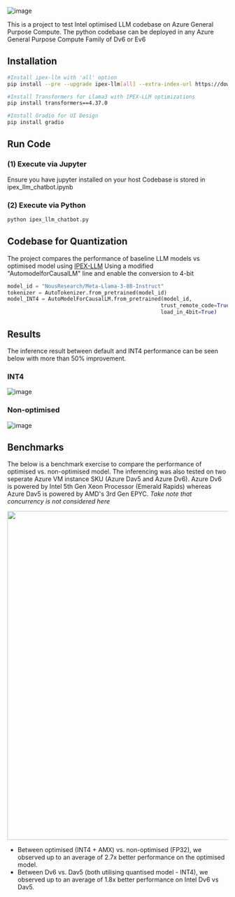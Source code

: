 ![image](https://github.com/user-attachments/assets/3a63c96a-78a0-43d0-807b-8034228439f7)

This is a project to test Intel optimised LLM codebase on Azure General Purpose Compute.
The python codebase can be deployed in any Azure General Purpose Compute Family of Dv6 or Ev6

## Installation
```sh
#Install ipex-llm with 'all' option
pip install --pre --upgrade ipex-llm[all] --extra-index-url https://download.pytorch.org/whl/cpu

#Install Transformers for Llama3 with IPEX-LLM optimizations
pip install transformers==4.37.0 

#Install Gradio for UI Design
pip install gradio
```

## Run Code
### (1) Execute via Jupyter
Ensure you have jupyter installed on your host
Codebase is stored in ipex_llm_chatbot.ipynb

### (2) Execute via Python
```sh
python ipex_llm_chatbot.py
```

## Codebase for Quantization
The project compares the performance of baseline LLM models vs optimised model using [IPEX-LLM](https://github.com/intel-analytics/ipex-llm)
Using a modified "AutomodelforCausalLM" line and enable the conversion to 4-bit

```python
model_id = "NousResearch/Meta-Llama-3-8B-Instruct"
tokenizer = AutoTokenizer.from_pretrained(model_id)
model_INT4 = AutoModelForCausalLM.from_pretrained(model_id,
                                                 trust_remote_code=True,
                                                 load_in_4bit=True)
```
## Results
The inference result between default and INT4 performance can be seen below with more than 50% improvement.

### INT4
![image](https://github.com/user-attachments/assets/db453937-7ee1-496a-a250-25a56cfcbcfd)

### Non-optimised
![image](https://github.com/user-attachments/assets/2e4a61c9-027c-4fa4-b151-c50b36149a3d)

## Benchmarks
The below is a benchmark exercise to compare the performance of optimised vs. non-optimised model. The inferencing was also tested on two seperate Azure VM instance SKU (Azure Dav5 and Azure Dv6). Azure Dv6 is powered by Intel 5th Gen Xeon Processor (Emerald Rapids) whereas Azure Dav5 is powered by AMD's 3rd Gen EPYC. _Take note that concurrency is not considered here_

<img src="https://github.com/user-attachments/assets/18d30158-3018-43c7-aed8-0b4bd4726a72" width="750">

- Between optimised (INT4 + AMX) vs. non-optimised (FP32), we observed up to an average of 2.7x better performance on the optimised model.
- Between Dv6 vs. Dav5 (both utilising quantised model - INT4), we observed up to an average of 1.8x better performance on Intel Dv6 vs Dav5. 
 

